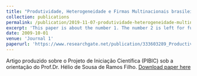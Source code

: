 ```yaml
---
title: "Produtividade, Heterogeneidade e Firmas Multinacionais brasileiras"
collection: publications
permalink: /publication/2019-11-07-produtividade-heterogeneidade-multinacionais-brasileiras
excerpt: 'This paper is about the number 1. The number 2 is left for future work.'
date: 2009-10-01
venue: 'Journal 1'
paperurl: 'https://www.researchgate.net/publication/333603289_Productivity_Heterogeneity_and_Brazilian_multinational_firms'
---
```

Artigo produzido sobre o Projeto de Iniciação Científica (PIBIC) sob a orientação do Prof.Dr. Hélio de Sousa de Ramos Filho.
[Download paper here](http://academicpages.github.io/files/paper1.pdf)

